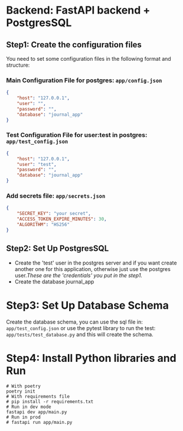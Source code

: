 # Backend: FastAPI backend + PostgresSQL #

## Step1: Create the configuration files 
You need to set some configuration files in the following format and structure:
### Main Configuration File for postgres: `app/config.json`
```json
{
    "host": "127.0.0.1",
    "user": "",
    "password": "",
    "database": "journal_app"
}
```
### Test Configuration File for user:**test** in postgres: `app/test_config.json`
```json
{
    "host": "127.0.0.1",
    "user": "test",
    "password": "",
    "database": "journal_app"
}
```
### Add secrets file: `app/secrets.json`
```json
{
    "SECRET_KEY": "your secret",
    "ACCESS_TOKEN_EXPIRE_MINUTES": 30,
    "ALGORITHM": "HS256"
}
```

## Step2: Set Up PostgresSQL #
- Create the 'test' user in the postgres server and if you want create another one for this application, otherwise just use the postgres user.*These are the 'credentials' you put in the step1.*
- Create the database journal_app


# Step3: Set Up Database Schema #
Create the database schema, you can use the sql file in: `app/test_config.json` or use the pytest library to run the test: `app/tests/test_database.py` and this will create the schema.

# Step4: Install Python libraries and Run
```
# With poetry
poetry init
# With requirements file
# pip install -r requirements.txt
# Run in dev mode
fastapi dev app/main.py
# Run in prod
# fastapi run app/main.py
```
